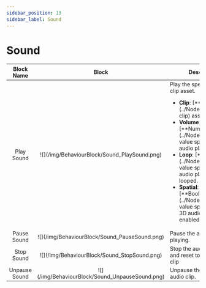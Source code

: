 ```yaml
---
sidebar_position: 13
sidebar_label: Sound
---
```


# Sound

<table>
    <thead>
        <tr>
            <th>Block Name</th>
            <th>Block</th>
            <th>Description</th>
        </tr>
    </thead>
    <tbody>
        <tr>
            <td><center>Play Sound</center></td>
            <td class="behaviour-block-image"><center>![](/img/BehaviourBlock/Sound_PlaySound.png)</center></td>
            <td>
                Play the specified audio clip asset.
                <ul>
                    <li><strong>Clip</strong>: [**Audio clip**](../NodeType#audio-clip) asset.</li>
                    <li><strong>Volume</strong>: [**Number**](../NodeType#number) value specifying the audio play volume.</li>
                    <li><strong>Loop</strong>: [**Boolean**](../NodeType#boolean) value specifying the audio play will be looped.</li>
                    <li><strong>Spatial</strong>: [**Boolean**](../NodeType#boolean) value specifying if the 3D audio effect is enabled.</li>
                </ul>
            </td>
        </tr>
        <tr>
            <td><center>Pause Sound</center></td>
            <td class="behaviour-block-image"><center>![](/img/BehaviourBlock/Sound_PauseSound.png)</center></td>
            <td>Pause the audio clip playing.</td>
        </tr>
        <tr>
            <td><center>Stop Sound</center></td>
            <td class="behaviour-block-image"><center>![](/img/BehaviourBlock/Sound_StopSound.png)</center></td>
            <td>Stop the audio clip playing and reset to start of audio clip</td>
        </tr>
        <tr>
            <td><center>Unpause Sound</center></td>
            <td class="behaviour-block-image"><center>![](/img/BehaviourBlock/Sound_UnpauseSound.png)</center></td>
            <td>Unpause the paused audio clip.</td>
        </tr>
    </tbody>
</table>